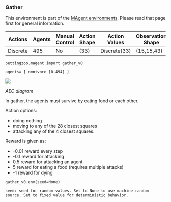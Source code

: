 
### Gather

This environment is part of the [MAgent environments](../magent). Please read that page first for general information.

| Actions  | Agents | Manual Control | Action Shape    | Action Values           | Observation Shape        | Observation Values |
|----------|--------|----------------|-----------------|-------------------------|--------------------------|--------------------|
| Discrete | 495    | No             | (33)         | Discrete(33)     | (15,15,43)             | [0,2]              |

`pettingzoo.magent import gather_v0`

`agents= [ omnivore_[0-494] ]`

![](magent_gather.gif)

*AEC diagram*

In gather, the agents must survive by eating food or each other.

Action options:

* doing nothing
* moving to any of the 28 closest squares
* attacking any of the 4 closest squares.

Reward is given as:

* -0.01 reward every step
* -0.1 reward for attacking
* 0.5 reward for attacking an agent
* 5 reward for eating a food (requires multiple attacks)
* -1 reward for dying

```
gather_v0.env(seed=None)
```

```
seed: seed for random values. Set to None to use machine random source. Set to fixed value for deterministic behavior.
```
